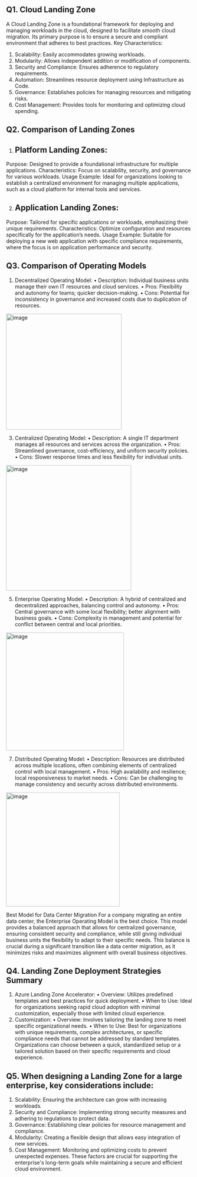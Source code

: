 ## Q1. Cloud Landing Zone
A Cloud Landing Zone is a foundational framework for deploying and managing workloads in the cloud, designed to facilitate smooth cloud migration. Its primary purpose is to ensure a secure and compliant environment that adheres to best practices.
Key Characteristics:
1.	Scalability: Easily accommodates growing workloads.
2.	Modularity: Allows independent addition or modification of components.
3.	Security and Compliance: Ensures adherence to regulatory requirements.
4.	Automation: Streamlines resource deployment using Infrastructure as Code.
5.	Governance: Establishes policies for managing resources and mitigating risks.
6.	Cost Management: Provides tools for monitoring and optimizing cloud spending.

## Q2. Comparison of Landing Zones

1. ## Platform Landing Zones:

Purpose: Designed to provide a foundational infrastructure for multiple applications.
Characteristics: Focus on scalability, security, and governance for various workloads.
Usage Example: Ideal for organizations looking to establish a centralized environment for managing multiple applications, such as a cloud platform for internal tools and services.

2. ## Application Landing Zones:

Purpose: Tailored for specific applications or workloads, emphasizing their unique requirements.
Characteristics: Optimize configuration and resources specifically for the application’s needs.
Usage Example: Suitable for deploying a new web application with specific compliance requirements, where the focus is on application performance and security.


## Q3. Comparison of Operating Models
1. Decentralized Operating Model:
•	Description: Individual business units manage their own IT resources and cloud services.
•	Pros: Flexibility and autonomy for teams; quicker decision-making.
•	Cons: Potential for inconsistency in governance and increased costs due to duplication of resources.
<img width="313" alt="image" src="https://github.com/user-attachments/assets/b19081d2-b379-4f3b-a480-ba328406c7a2" />

3. Centralized Operating Model:
•	Description: A single IT department manages all resources and services across the organization.
•	Pros: Streamlined governance, cost-efficiency, and uniform security policies.
•	Cons: Slower response times and less flexibility for individual units.
<img width="339" alt="image" src="https://github.com/user-attachments/assets/649c643c-b8d7-4009-99bd-178b8ef6b0d9" />

5. Enterprise Operating Model:
•	Description: A hybrid of centralized and decentralized approaches, balancing control and autonomy.
•	Pros: Central governance with some local flexibility; better alignment with business goals.
•	Cons: Complexity in management and potential for conflict between central and local priorities.
<img width="319" alt="image" src="https://github.com/user-attachments/assets/0f8eb65e-3c71-486d-9807-14171245bc0b" />

7. Distributed Operating Model:
•	Description: Resources are distributed across multiple locations, often combining elements of centralized control with local management.
•	Pros: High availability and resilience; local responsiveness to market needs.
•	Cons: Can be challenging to manage consistency and security across distributed environments.
<img width="308" alt="image" src="https://github.com/user-attachments/assets/9a41d123-3a02-4520-8d8c-5de18d173340" />

Best Model for Data Center Migration
For a company migrating an entire data center, the Enterprise Operating Model is the best choice. This model provides a balanced approach that allows for centralized governance, ensuring consistent security and compliance, while still giving individual business units the flexibility to adapt to their specific needs. This balance is crucial during a significant transition like a data center migration, as it minimizes risks and maximizes alignment with overall business objectives.


## Q4. Landing Zone Deployment Strategies Summary
1. Azure Landing Zone Accelerator:
•	Overview: Utilizes predefined templates and best practices for quick deployment.
•	When to Use: Ideal for organizations seeking rapid cloud adoption with minimal customization, especially those with limited cloud experience.
2. Customization:
•	Overview: Involves tailoring the landing zone to meet specific organizational needs.
•	When to Use: Best for organizations with unique requirements, complex architectures, or specific compliance needs that cannot be addressed by standard templates.
Organizations can choose between a quick, standardized setup or a tailored solution based on their specific requirements and cloud experience.



## Q5. When designing a Landing Zone for a large enterprise, key considerations include:
1.	Scalability: Ensuring the architecture can grow with increasing workloads.
2.	Security and Compliance: Implementing strong security measures and adhering to regulations to protect data.
3.	Governance: Establishing clear policies for resource management and compliance.
4.	Modularity: Creating a flexible design that allows easy integration of new services.
5.	Cost Management: Monitoring and optimizing costs to prevent unexpected expenses.
These factors are crucial for supporting the enterprise's long-term goals while maintaining a secure and efficient cloud environment.


